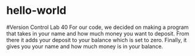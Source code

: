 # hello-world
#Version Control Lab 40
For our code, we decided on making a program that takes in your name and how much money you want to deposit.
From there it adds your deposit to your balance which is set to zero.
Finally, it gives you your name and how much money is in your balance.
